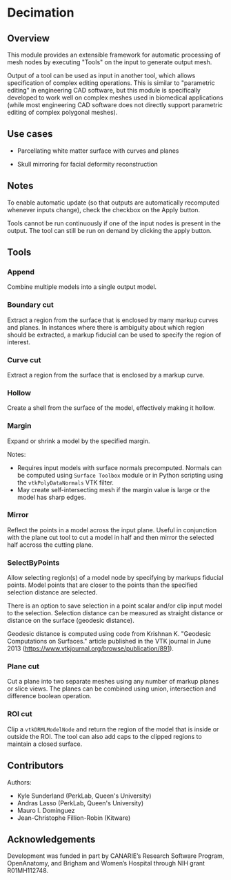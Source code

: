 # Decimation

## Overview

This module provides an extensible framework for automatic processing of mesh nodes by executing "Tools" on the input to generate output mesh.

Output of a tool can be used as input in another tool, which allows specification of complex editing operations. This is similar to "parametric editing" in engineering CAD software, but this module is specifically developed to work well on complex meshes used in biomedical applications (while most engineering CAD software does not directly support parametric editing of complex polygonal meshes).

## Use cases

* Parcellating white matter surface with curves and planes

* Skull mirroring for facial deformity reconstruction

## Notes

To enable automatic update (so that outputs are automatically recomputed whenever inputs change), check the checkbox on the Apply button.

Tools cannot be run continuously if one of the input nodes is present in the output. The tool can still be run on demand by clicking the apply button.

## Tools

### Append

Combine multiple models into a single output model.

### Boundary cut

Extract a region from the surface that is enclosed by many markup curves and planes. In instances where there is ambiguity about which region should be extracted, a markup fiducial can be used to specify the region of interest.

### Curve cut

Extract a region from the surface that is enclosed by a markup curve.

### Hollow

Create a shell from the surface of the model, effectively making it hollow.

### Margin

Expand or shrink a model by the specified margin.

Notes:
* Requires input models with surface normals precomputed. Normals can be computed using `Surface Toolbox` module or in Python scripting using the `vtkPolyDataNormals` VTK filter.
* May create self-intersecting mesh if the margin value is large or the model has sharp edges.

### Mirror

Reflect the points in a model across the input plane. Useful in conjunction with the plane cut tool to cut a model in half and then mirror the selected half accross the cutting plane.

### SelectByPoints

Allow selecting region(s) of a model node by specifying by markups fiducial points. Model points that are closer to the points than the specified selection distance are selected.

There is an option to save selection in a point scalar and/or clip input model to the selection.
Selection distance can be measured as straight distance or distance on the surface (geodesic distance).

Geodesic distance is computed using code from Krishnan K. "Geodesic Computations on Surfaces." article published in the VTK journal in June 2013 (https://www.vtkjournal.org/browse/publication/891).

### Plane cut

Cut a plane into two separate meshes using any number of markup planes or slice views. The planes can be combined using union, intersection and difference boolean operation.

### ROI cut

Clip a ``vtkDRMLModelNode`` and return the region of the model that is inside or outside the ROI. The tool can also add caps to the clipped regions to maintain a closed surface.


## Contributors

Authors:
- Kyle Sunderland (PerkLab, Queen's University)
- Andras Lasso (PerkLab, Queen's University)
- Mauro I. Dominguez
- Jean-Christophe Fillion-Robin (Kitware)

## Acknowledgements

Development was funded in part by CANARIE’s Research Software Program, OpenAnatomy, and Brigham and Women’s Hospital through NIH grant R01MH112748.

